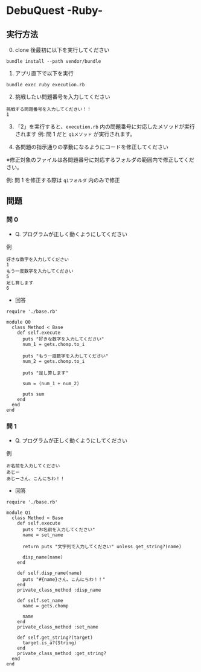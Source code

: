 # DebuQuest -Ruby-

## 実行方法

0. clone 後最初に以下を実行してください

```
bundle install --path vendor/bundle
```

1. アプリ直下で以下を実行

```
bundle exec ruby execution.rb
```

2. 挑戦したい問題番号を入力してください

```
挑戦する問題番号を入力してください！！
1
```

3. 「2」を実行すると、`execution.rb` 内の問題番号に対応したメソッドが実行されます
   例: 問 1 だと `q1メソッド` が実行されます。

4. 各問題の指示通りの挙動になるようにコードを修正してください

※修正対象のファイルは各問題番号に対応するフォルダの範囲内で修正してください。

例: 問 1 を修正する際は `q1フォルダ` 内のみで修正

## 問題

### 問 0

- Q. プログラムが正しく動くようにしてください

例

```
好きな数字を入力してください
1
もう一度数字を入力してください
5
足し算します
6
```

- 回答

```
require './base.rb'

module Q0
  class Method < Base
    def self.execute
      puts "好きな数字を入力してください"
      num_1 = gets.chomp.to_i

      puts "もう一度数字を入力してください"
      num_2 = gets.chomp.to_i

      puts "足し算します"

      sum = (num_1 + num_2)

      puts sum
    end
  end
end

```

### 問 1

- Q. プログラムが正しく動くようにしてください

例

```
お名前を入力してください
あじー
あじーさん、こんにちわ！！
```

- 回答

```
require './base.rb'

module Q1
  class Method < Base
    def self.execute
      puts "お名前を入力してください"
      name = set_name

      return puts "文字列で入力してください" unless get_string?(name)

      disp_name(name)
    end

    def self.disp_name(name)
      puts "#{name}さん、こんにちわ！！"
    end
    private_class_method :disp_name

    def self.set_name
      name = gets.chomp

      name
    end
    private_class_method :set_name

    def self.get_string?(target)
      target.is_a?(String)
    end
    private_class_method :get_string?
  end
end

```

